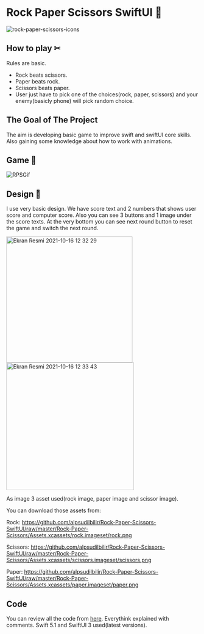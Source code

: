 # Rock Paper Scissors SwiftUI 🤘
![rock-paper-scissors-icons](https://user-images.githubusercontent.com/87194129/137582401-370c6400-3894-4703-bb0a-b6ed1262264a.jpeg)

## How to play ✂
 Rules are basic.
- Rock beats scissors.
- Paper beats rock.
- Scissors beats paper.
- User just have to pick one of the choices(rock, paper, scissors) and your enemy(basicly phone) will pick random choice.

## The Goal of The Project
The aim is developing basic game to improve swift and swiftUI core skills. Also gaining some knowledge about how to work with animations.

## Game 🎲

![RPSGif](https://user-images.githubusercontent.com/87194129/137584262-53f8594c-0b5b-4270-a105-f2a5a9ef0ad1.gif)

## Design 📱
I use very basic design. We have score text and 2 numbers that shows user score and computer score. Also you can see 3 buttons and 1 image under the score texts. At the very bottom you can see next round button to reset the game and switch the next round. 

<img width="331" alt="Ekran Resmi 2021-10-16 12 32 29" src="https://user-images.githubusercontent.com/87194129/137583534-b7a2f86f-8569-4224-a596-15edc78fa42a.png">             <img width="335" alt="Ekran Resmi 2021-10-16 12 33 43" src="https://user-images.githubusercontent.com/87194129/137583539-88c3ccf7-fc4c-43ea-a716-a08bb9b311dd.png">

As image 3 asset used(rock image, paper image and scissor image).

You can download those assets from:

Rock: https://github.com/alpsudilbilir/Rock-Paper-Scissors-SwiftUI/raw/master/Rock-Paper-Scissors/Assets.xcassets/rock.imageset/rock.png

Scissors: https://github.com/alpsudilbilir/Rock-Paper-Scissors-SwiftUI/raw/master/Rock-Paper-Scissors/Assets.xcassets/scissors.imageset/scissors.png 

Paper: https://github.com/alpsudilbilir/Rock-Paper-Scissors-SwiftUI/raw/master/Rock-Paper-Scissors/Assets.xcassets/paper.imageset/paper.png

## Code
You can review all the code from [here](https://github.com/alpsudilbilir/Rock-Paper-Scissors-SwiftUI/blob/master/Rock-Paper-Scissors/ContentView.swift). 
Everythink explained with comments. Swift 5.1 and SwiftUI 3 used(latest versions).



